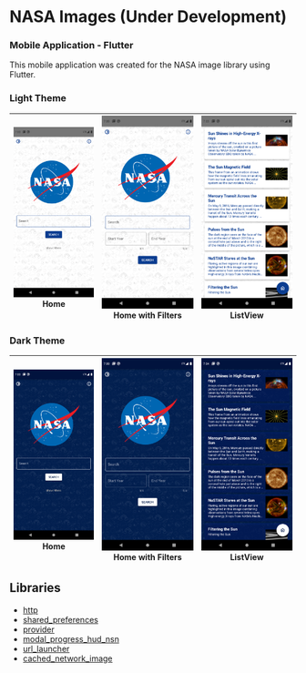 # NASA Images (Under Development)
### Mobile Application - Flutter

This mobile application was created for the NASA image library using Flutter.

### Light Theme
![Screenshot](./ScreenShots/L1.png) Home | ![Screenshot](./ScreenShots/L2.png) Home with Filters | ![Screenshot](./ScreenShots/L3.png) ListView
:-------------------------:|:-------------------------:|:-------------------------:

### Dark Theme
![Screenshot](./ScreenShots/D1.png) Home | ![Screenshot](./ScreenShots/D2.png) Home with Filters | ![Screenshot](./ScreenShots/D3.png) ListView
:-------------------------:|:-------------------------:|:-------------------------:

## Libraries
- [http](https://pub.dev/packages/http)
- [shared_preferences](https://pub.dev/packages/shared_preferences)
- [provider](https://pub.dev/packages/provider)
- [modal_progress_hud_nsn](https://pub.dev/packages/modal_progress_hud_nsn)
- [url_launcher](https://pub.dev/packages/url_launcher)
- [cached_network_image](https://pub.dev/packages/cached_network_image)
